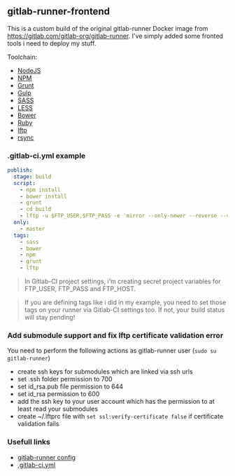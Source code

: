 ## gitlab-runner-frontend

This is a custom build of the original gitlab-runner Docker image from https://gitlab.com/gitlab-org/gitlab-runner. I've simply added some fronted tools i need to deploy my stuff.

Toolchain:
* [NodeJS](https://nodejs.org)
* [NPM](https://www.npmjs.com/)
* [Grunt](http://gruntjs.com/)
* [Gulp](https://gulpjs.com/)
* [SASS](http://sass-lang.com/)
* [LESS](http://lesscss.org/)
* [Bower](http://bower.io/)
* [Ruby](https://www.ruby-lang.org)
* [lftp](http://lftp.yar.ru/)
* [rsync](https://linux.die.net/man/1/rsync)

### .gitlab-ci.yml example

```yml
publish:
  stage: build
  script:
    - npm install
    - bower install
    - grunt
    - cd build
    - lftp -u $FTP_USER,$FTP_PASS -e 'mirror --only-newer --reverse --verbose ./ ./' $FTP_HOST
  only:
    - master
  tags:
    - sass
    - bower
    - npm
    - grunt
    - lftp
```

> In Gitlab-CI project settings, i'm creating secret project variables for FTP_USER, FTP_PASS and FTP_HOST.

> If you are defining tags like i did in my example, you need to set those tags on your runner via Gitlab-CI settings too. If not, your build status will stay pending!

### Add submodule support and fix lftp certificate validation error
You need to perform the following actions as gitlab-runner user (`sudo su gitlab-runner`)
- create ssh keys  for submodules which are linked via ssh urls
- set .ssh folder permission to 700
- set id_rsa.pub file permission to 644
- set id_rsa permission to 600
- add the ssh key to your user account which has the permission to at least read your submodules
- create ~/.lftprc file with `set ssl:verify-certificate false` if certificate validation fails

### Usefull links
* [gitlab-runner config](https://gitlab.com/gitlab-org/gitlab-ci-multi-runner/blob/master/docs/configuration/advanced-configuration.md)
* [.gitlab-ci.yml](http://doc.gitlab.com/ci/yaml/README.html)
